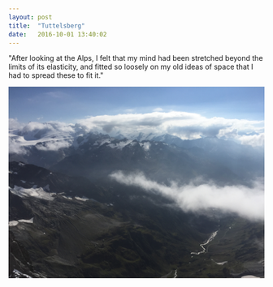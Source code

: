```yaml
---
layout: post
title:  "Tuttelsberg"
date:   2016-10-01 13:40:02
---
```

"After looking at the Alps, I felt that my mind had been stretched beyond the limits of its elasticity, and fitted so loosely on my old ideas of space that I had to spread these to fit it."
<div class="img img-big">
    <img src="/assets/tuttelsberg.jpg">
</div>